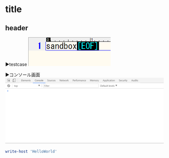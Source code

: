 # title

## header

▶testcase
![](image/sandbox.png)

▶コンソール画面
![](image/chrome.developer.step001.png)

```powershell:helloworld.ps1
write-host 'HelloWorld'
```